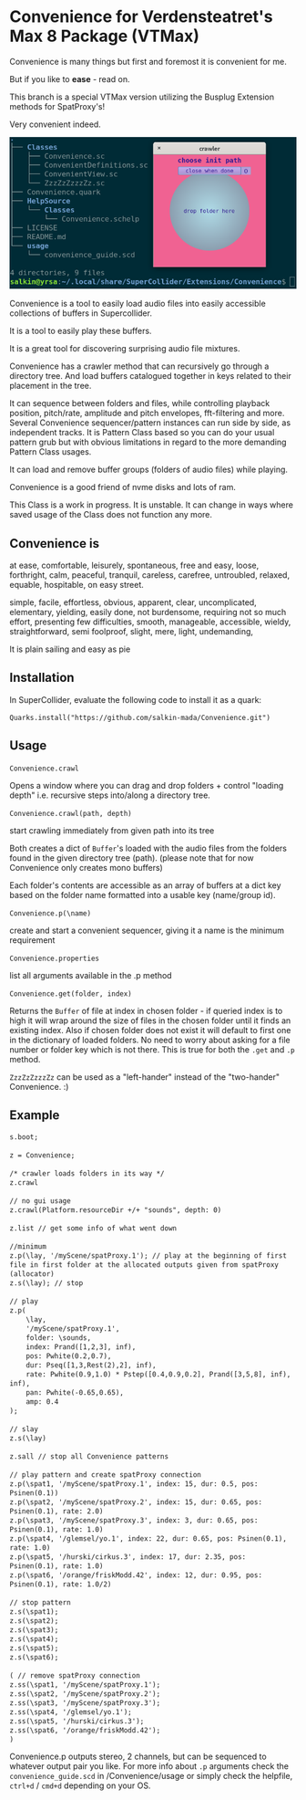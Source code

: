# Convenience for Verdensteatret's Max 8 Package (VTMax)
Convenience is many things but first and foremost it is convenient for me.

But if you like to **ease** - read on.

This branch is a special VTMax version utilizing the Busplug Extension methods for SpatProxy's!

Very convenient indeed.

![example](images/crawling_trees.png "tree'n crawl")

Convenience is a tool to easily load audio files into easily accessible collections of buffers in Supercollider. 

It is a tool to easily play these buffers.

It is a great tool for discovering surprising audio file mixtures.

Convenience has a crawler method that can recursively go through a directory tree. And load buffers catalogued together in keys related to their placement in the tree.

It can sequence between folders and files, while controlling playback position, pitch/rate, amplitude and pitch envelopes, fft-filtering and more.
Several Convenience sequencer/pattern instances can run side by side, as independent tracks.
It is Pattern Class based so you can do your usual pattern grub but with obvious limitations in regard to the more demanding Pattern Class usages.

It can load and remove buffer groups (folders of audio files) while playing.

Convenience is a good friend of nvme disks and lots of ram.

This Class is a work in progress. It is unstable. It can change in ways where saved usage of the Class does not function any more.

## Convenience is
at ease, comfortable, leisurely, spontaneous, free and easy, loose, forthright, calm, peaceful, tranquil, careless, carefree, untroubled, relaxed, equable, hospitable, on easy street.

simple, facile, effortless, obvious, apparent, clear, uncomplicated, elementary, yielding, easily done, not burdensome, requiring not so much effort, presenting few difficulties, smooth, manageable, accessible, wieldy, straightforward, semi foolproof, slight, mere, light, undemanding,

It is plain sailing and easy as pie

## Installation

In SuperCollider, evaluate the following code to install it as a quark: 

```scd
Quarks.install("https://github.com/salkin-mada/Convenience.git")
```

## Usage

`Convenience.crawl`

Opens a window where you can drag and drop folders + control "loading depth" i.e. recursive steps into/along a directory tree.

`Convenience.crawl(path, depth)`

start crawling immediately from given path into its tree

Both creates a dict of `Buffer`'s loaded with the audio files from the folders found in the given directory tree (path). 
(please note that for now Convenience only creates mono buffers)

Each folder's contents are accessible as an array of buffers at a dict key based on the folder name formatted into a usable key (name/group id).

`Convenience.p(\name)`

create and start a convenient sequencer, giving it a name is the minimum requirement

`Convenience.properties`

list all arguments available in the .p method

`Convenience.get(folder, index)`

Returns the `Buffer` of file at index in chosen folder - if queried index is to high it will wrap around the size of files in the chosen folder until it finds an existing index. Also if chosen folder does not exist it will default to first one in the dictionary of loaded folders.
No need to worry about asking for a file number or folder key which is not there.
This is true for both the `.get` and `.p` method.

`ZzzZzZzzzZz` can be used as a "left-hander" instead of the "two-hander" Convenience. :)

## Example

```scd
s.boot;

z = Convenience;

/* crawler loads folders in its way */
z.crawl

// no gui usage
z.crawl(Platform.resourceDir +/+ "sounds", depth: 0)

z.list // get some info of what went down

//minimum
z.p(\lay, '/myScene/spatProxy.1'); // play at the beginning of first file in first folder at the allocated outputs given from spatProxy (allocator)
z.s(\lay); // stop

// play
z.p(
    \lay,
    '/myScene/spatProxy.1',
    folder: \sounds,
    index: Prand([1,2,3], inf),
    pos: Pwhite(0.2,0.7),
    dur: Pseq([1,3,Rest(2),2], inf),
    rate: Pwhite(0.9,1.0) * Pstep([0.4,0.9,0.2], Prand([3,5,8], inf), inf),
    pan: Pwhite(-0.65,0.65),
    amp: 0.4
);

// slay
z.s(\lay)

z.sall // stop all Convenience patterns

// play pattern and create spatProxy connection
z.p(\spat1, '/myScene/spatProxy.1', index: 15, dur: 0.5, pos: Psinen(0.1))
z.p(\spat2, '/myScene/spatProxy.2', index: 15, dur: 0.65, pos: Psinen(0.1), rate: 2.0)
z.p(\spat3, '/myScene/spatProxy.3', index: 3, dur: 0.65, pos: Psinen(0.1), rate: 1.0)
z.p(\spat4, '/glemsel/yo.1', index: 22, dur: 0.65, pos: Psinen(0.1), rate: 1.0)
z.p(\spat5, '/hurski/cirkus.3', index: 17, dur: 2.35, pos: Psinen(0.1), rate: 1.0)
z.p(\spat6, '/orange/friskModd.42', index: 12, dur: 0.95, pos: Psinen(0.1), rate: 1.0/2)

// stop pattern
z.s(\spat1);
z.s(\spat2);
z.s(\spat3);
z.s(\spat4);
z.s(\spat5);
z.s(\spat6);

( // remove spatProxy connection
z.ss(\spat1, '/myScene/spatProxy.1');
z.ss(\spat2, '/myScene/spatProxy.2');
z.ss(\spat3, '/myScene/spatProxy.3');
z.ss(\spat4, '/glemsel/yo.1');
z.ss(\spat5, '/hurski/cirkus.3');
z.ss(\spat6, '/orange/friskModd.42');
)
```
Convenience.p outputs stereo, 2 channels, but can be sequenced to whatever output pair you like.
For more info about `.p` arguments check the `convenience_guide.scd` in /Convenience/usage or simply check the helpfile, `ctrl+d` / `cmd+d` depending on your OS.

